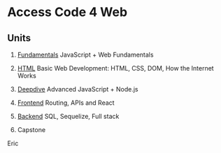 # <b>Access Code 4 Web</b>

## Units

1. [Fundamentals](units/fundamentals/README.md)
   JavaScript + Web Fundamentals

2. [HTML](units/html/README.md)
   Basic Web Development: HTML, CSS, DOM, How the Internet Works

3. [Deepdive](units/deepdive/README.md)
   Advanced JavaScript + Node.js

4. [Frontend](units/react/README.md)
   Routing, APIs and React

5. [Backend](units/backend/README.md)
   SQL, Sequelize, Full stack

6. Capstone

Eric

